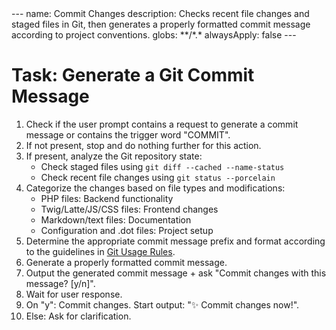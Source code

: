 <action>
---
name: Commit Changes
description: Checks recent file changes and staged files in Git, then generates a properly formatted commit message according to project conventions.
globs: **/*.*
alwaysApply: false
---

# Task: Generate a Git Commit Message

1. Check if the user prompt contains a request to generate a commit message or contains the trigger word "COMMIT".
2. If not present, stop and do nothing further for this action.
3. If present, analyze the Git repository state:
   - Check staged files using `git diff --cached --name-status`
   - Check recent file changes using `git status --porcelain`
4. Categorize the changes based on file types and modifications:
   - PHP files: Backend functionality
   - Twig/Latte/JS/CSS files: Frontend changes
   - Markdown/text files: Documentation
   - Configuration and .dot  files: Project setup
5. Determine the appropriate commit message prefix and format according to the guidelines in [Git Usage Rules](../rules/git-usage.md).
6. Generate a properly formatted commit message.
7. Output the generated commit message + ask "Commit changes with this message? [y/n]".
8. Wait for user response.
9. On "y": Commit changes. Start output: "✨ Commit changes now!".
10. Else: Ask for clarification.
</action>
